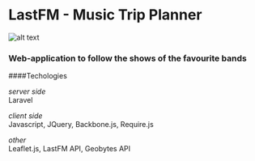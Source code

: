 # LastFM - Music Trip Planner

![alt text](https://raw.githubusercontent.com/kstyopkin/ontour/master/public/promo.png)

### Web-application to follow the shows of the favourite bands  

####Techologies

*server side*  
Laravel

*client side*  
Javascript, JQuery, Backbone.js, Require.js

*other*  
Leaflet.js, LastFM API, Geobytes API  

